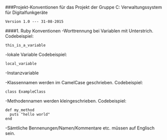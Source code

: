 ###Projekt-Konventionen für das Projekt der Gruppe C: Verwaltungssystem für Digitalfunkgeräte 

    Version 1.0 --- 31-08-2015

####1. Ruby Konventionen
  -Worttrennung bei Variablen mit Unterstrich.
  Codebeispiel:
  ```
  this_is_a_variable
  ``` 
  -lokale Variable Codebeispiel:
  ```
  local_variable
  ```
  -Instanzvariable 
  
  
  -Klassennamen werden im CamelCase geschrieben.
  Codebeispiel:
  ```
  class ExampleClass
  ```
  -Methodennamen werden kleingeschrieben.
  Codebeispiel:
  ```
  def my_method
    puts "hello world"
  end
  ```
  -Sämtliche Bennenungen/Namen/Kommentare etc. müssen auf Englisch sein.







